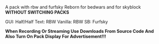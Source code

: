 A pack with rbw and furfsky Reborn for bedwars and for skyblock **WITHOUT SWITCHING PACKS**

GUI: Half/Half
Text: RBW
Vanilla: RBW
SB: Furfsky

**When Recording Or Streaming Use Downloads From Source Code And Also Turn On Pack Display For Advertisement!!!**
